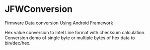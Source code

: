 # JFWConversion
Firmware Data conversion Using Android Framework

Hex value conversion to Intel Line format with checksum calculation.
Conversion demo of single byte or multiple bytes of hex data to bin/dec/hex. 
